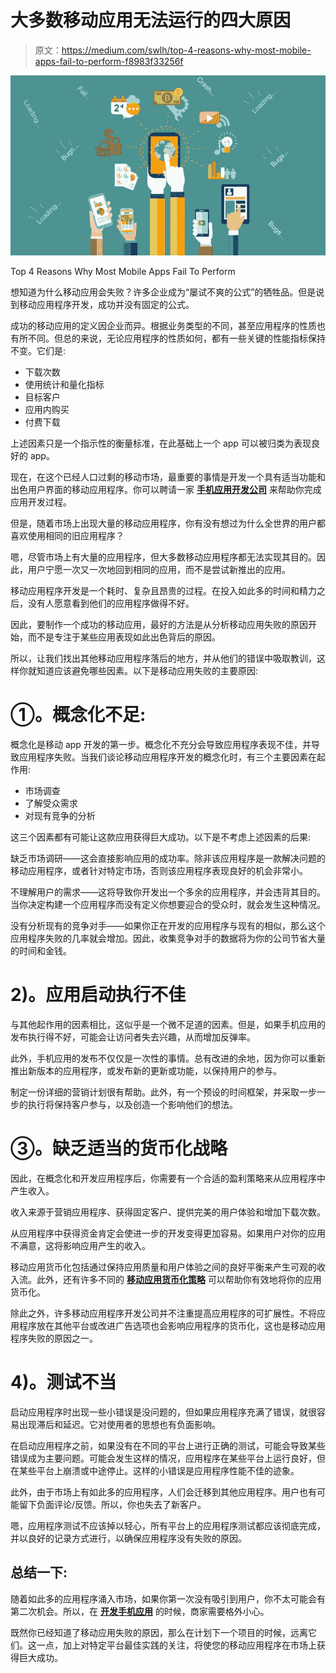 # 大多数移动应用无法运行的四大原因

> 原文：<https://medium.com/swlh/top-4-reasons-why-most-mobile-apps-fail-to-perform-f8983f33256f>

![](img/e42b92a0e53ac7214385d1b73b722994.png)

Top 4 Reasons Why Most Mobile Apps Fail To Perform

想知道为什么移动应用会失败？许多企业成为“屡试不爽的公式”的牺牲品。但是说到移动应用程序开发，成功并没有固定的公式。

成功的移动应用的定义因企业而异。根据业务类型的不同，甚至应用程序的性质也有所不同。但总的来说，无论应用程序的性质如何，都有一些关键的性能指标保持不变。它们是:

*   下载次数
*   使用统计和量化指标
*   目标客户
*   应用内购买
*   付费下载

上述因素只是一个指示性的衡量标准，在此基础上一个 app 可以被归类为表现良好的 app。

现在，在这个已经人口过剩的移动市场，最重要的事情是开发一个具有适当功能和出色用户界面的移动应用程序。你可以聘请一家 [**手机应用开发公司**](https://www.goodfirms.co/directory/country/app-development/us) 来帮助你完成应用开发过程。

但是，随着市场上出现大量的移动应用程序，你有没有想过为什么全世界的用户都喜欢使用相同的旧应用程序？

嗯，尽管市场上有大量的应用程序，但大多数移动应用程序都无法实现其目的。因此，用户宁愿一次又一次地回到相同的应用，而不是尝试新推出的应用。

移动应用程序开发是一个耗时、复杂且昂贵的过程。在投入如此多的时间和精力之后，没有人愿意看到他们的应用程序做得不好。

因此，要制作一个成功的移动应用，最好的方法是从分析移动应用失败的原因开始，而不是专注于某些应用表现如此出色背后的原因。

所以，让我们找出其他移动应用程序落后的地方，并从他们的错误中吸取教训，这样你就知道应该避免哪些因素。以下是移动应用失败的主要原因:

# **①。概念化不足:**

概念化是移动 app 开发的第一步。概念化不充分会导致应用程序表现不佳，并导致应用程序失败。当我们谈论移动应用程序开发的概念化时，有三个主要因素在起作用:

*   市场调查
*   了解受众需求
*   对现有竞争的分析

这三个因素都有可能让这款应用获得巨大成功。以下是不考虑上述因素的后果:

缺乏市场调研——这会直接影响应用的成功率。除非该应用程序是一款解决问题的移动应用程序，或者针对特定市场，否则该应用程序表现良好的机会非常小。

不理解用户的需求——这将导致你开发出一个多余的应用程序，并会违背其目的。当你决定构建一个应用程序而没有定义你想要迎合的受众时，就会发生这种情况。

没有分析现有的竞争对手——如果你正在开发的应用程序与现有的相似，那么这个应用程序失败的几率就会增加。因此，收集竞争对手的数据将为你的公司节省大量的时间和金钱。

# **2)。应用启动执行不佳**

与其他起作用的因素相比，这似乎是一个微不足道的因素。但是，如果手机应用的发布执行得不好，可能会让访问者失去兴趣，从而增加反弹率。

此外，手机应用的发布不仅仅是一次性的事情。总有改进的余地，因为你可以重新推出新版本的应用程序，或发布新的更新或功能，以保持用户的参与。

制定一份详细的营销计划很有帮助。此外，有一个预设的时间框架，并采取一步一步的执行将保持客户参与，以及创造一个影响他们的想法。

# **③。缺乏适当的货币化战略**

因此，在概念化和开发应用程序后，你需要有一个合适的盈利策略来从应用程序中产生收入。

收入来源于营销应用程序、获得固定客户、提供完美的用户体验和增加下载次数。

从应用程序中获得资金肯定会使进一步的开发变得更加容易。如果用户对你的应用不满意，这将影响应用产生的收入。

移动应用货币化包括通过保持应用质量和用户体验之间的良好平衡来产生可观的收入流。此外，还有许多不同的 [**移动应用货币化策略**](https://topcompaniesreview.wordpress.com/2018/04/18/how-to-effectively-monetize-your-mobile-app/) 可以帮助你有效地将你的应用货币化。

除此之外，许多移动应用程序开发公司并不注重提高应用程序的可扩展性。不将应用程序放在其他平台或改进广告选项也会影响应用程序的货币化，这也是移动应用程序失败的原因之一。

# **4)。测试不当**

启动应用程序时出现一些小错误是没问题的，但如果应用程序充满了错误，就很容易出现滞后和延迟。它对使用者的思想也有负面影响。

在启动应用程序之前，如果没有在不同的平台上进行正确的测试，可能会导致某些错误成为主要问题。可能会发生这样的情况，应用程序在某些平台上运行良好，但在某些平台上崩溃或中途停止。这样的小错误是应用程序性能不佳的迹象。

此外，由于市场上有如此多的应用程序，人们会迁移到其他应用程序。用户也有可能留下负面评论/反馈。所以，你也失去了新客户。

嗯，应用程序测试不应该掉以轻心，所有平台上的应用程序测试都应该彻底完成，并以良好的记录方式进行，以确保应用程序没有失败的原因。

## **总结一下:**

随着如此多的应用程序涌入市场，如果你第一次没有吸引到用户，你不太可能会有第二次机会。所以，在 [**开发手机应用**](https://www.goodfirms.co/directory/platform/app-development) 的时候，商家需要格外小心。

既然你已经知道了移动应用失败的原因，那么在计划下一个项目的时候，远离它们。这一点，加上对特定平台最佳实践的关注，将使您的移动应用程序在市场上获得巨大成功。